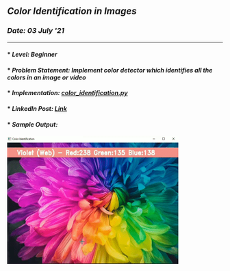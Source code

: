 ## _Color Identification in Images_
### _Date: 03 July '21_
---
#### * _Level: Beginner_
#### * _Problem Statement: Implement color detector which identifies all the colors in an image or video_
#### * _Implementation: [color_identification.py](https://github.com/sansuthi/Computer-Vision-The-Sparks-Foundation/blob/main/TASK%20%232/color_identification.py)_
#### * _LinkedIn Post: [Link](https://www.linkedin.com/posts/sansuthi_gripjuly21-internship-thesparksfoundation-activity-6817024433551671296-saQA)_
#### * _Sample Output:_
![Image](https://github.com/sansuthi/Computer-Vision-The-Sparks-Foundation/blob/main/TASK%20%232/output.gif)
